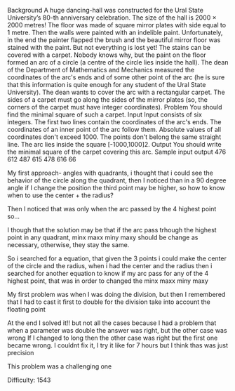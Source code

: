Background
A huge dancing-hall was constructed for the Ural State University’s 80-th anniversary celebration. The size of the hall is 2000 × 2000 metres! The floor was made of square mirror plates with side equal to 1 metre. Then the walls were painted with an indelible paint. Unfortunately, in the end the painter flapped the brush and the beautiful mirror floor was stained with the paint. But not everything is lost yet! The stains can be covered with a carpet.
Nobody knows why, but the paint on the floor formed an arc of a circle (a centre of the circle lies inside the hall). The dean of the Department of Mathematics and Mechanics measured the coordinates of the arc's ends and of some other point of the arc (he is sure that this information is quite enough for any student of the Ural State University). The dean wants to cover the arc with a rectangular carpet. The sides of a carpet must go along the sides of the mirror plates (so, the corners of the carpet must have integer coordinates).
Problem
You should find the minimal square of such a carpet.
Input
Input consists of six integers. The first two lines contain the coordinates of the arc's ends. The coordinates of an inner point of the arc follow them. Absolute values of all coordinates don't exceed 1000. The points don't belong the same straight line. The arc lies inside the square [-1000,1000]2.
Output
You should write the minimal square of the carpet covering this arc.
Sample
input	output
476 612
487 615
478 616
66


My first approach- angles with quadrants, i thought that i could see the behavior of the circle along the quadrant, then I noticed than in a 90 degree angle
if I change the position the third point may be higher, so how to know when to use the center + the radius?

Then I noticed that was only when the arc passed by the 4 highest point so...

I though that the solution may be that if the arc pass trhough the highest point in any quadrant, minx maxx miny maxy should be change as
necessary, otherwise, they stay the same.

So i searched for a equation, that given the 3 points i could make the center of the circle and the radius, when i had the center and the radius then
i searched for another equation to know if my arc pass for any of the 4 highest point, that was in order to changed the minx maxx miny maxy

My first problem was when I was doing the division, but then I remembered that I had to cast it first to double for the division take into account the floating point

At the end I solved it!! but not all the cases because I had a problem that when a parameter was double the answer was right, but the other case was wrong
If I changed to long then the other case was right but the first one became wrong. I couldnt fix it, I try it like for 7 hours but I think thas was just precision

This problem was a challenging one 

Difficulty: 1543
